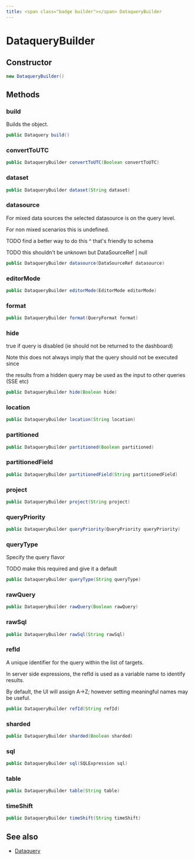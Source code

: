 ```yaml
---
title: <span class="badge builder"></span> DataqueryBuilder
---
```

# <span class="badge builder"></span> DataqueryBuilder

## Constructor

```java
new DataqueryBuilder()
```
## Methods

### <span class="badge object-method"></span> build

Builds the object.

```java
public Dataquery build()
```

### <span class="badge object-method"></span> convertToUTC

```java
public DataqueryBuilder convertToUTC(Boolean convertToUTC)
```

### <span class="badge object-method"></span> dataset

```java
public DataqueryBuilder dataset(String dataset)
```

### <span class="badge object-method"></span> datasource

For mixed data sources the selected datasource is on the query level.

For non mixed scenarios this is undefined.

TODO find a better way to do this ^ that's friendly to schema

TODO this shouldn't be unknown but DataSourceRef | null

```java
public DataqueryBuilder datasource(DataSourceRef datasource)
```

### <span class="badge object-method"></span> editorMode

```java
public DataqueryBuilder editorMode(EditorMode editorMode)
```

### <span class="badge object-method"></span> format

```java
public DataqueryBuilder format(QueryFormat format)
```

### <span class="badge object-method"></span> hide

true if query is disabled (ie should not be returned to the dashboard)

Note this does not always imply that the query should not be executed since

the results from a hidden query may be used as the input to other queries (SSE etc)

```java
public DataqueryBuilder hide(Boolean hide)
```

### <span class="badge object-method"></span> location

```java
public DataqueryBuilder location(String location)
```

### <span class="badge object-method"></span> partitioned

```java
public DataqueryBuilder partitioned(Boolean partitioned)
```

### <span class="badge object-method"></span> partitionedField

```java
public DataqueryBuilder partitionedField(String partitionedField)
```

### <span class="badge object-method"></span> project

```java
public DataqueryBuilder project(String project)
```

### <span class="badge object-method"></span> queryPriority

```java
public DataqueryBuilder queryPriority(QueryPriority queryPriority)
```

### <span class="badge object-method"></span> queryType

Specify the query flavor

TODO make this required and give it a default

```java
public DataqueryBuilder queryType(String queryType)
```

### <span class="badge object-method"></span> rawQuery

```java
public DataqueryBuilder rawQuery(Boolean rawQuery)
```

### <span class="badge object-method"></span> rawSql

```java
public DataqueryBuilder rawSql(String rawSql)
```

### <span class="badge object-method"></span> refId

A unique identifier for the query within the list of targets.

In server side expressions, the refId is used as a variable name to identify results.

By default, the UI will assign A->Z; however setting meaningful names may be useful.

```java
public DataqueryBuilder refId(String refId)
```

### <span class="badge object-method"></span> sharded

```java
public DataqueryBuilder sharded(Boolean sharded)
```

### <span class="badge object-method"></span> sql

```java
public DataqueryBuilder sql(SQLExpression sql)
```

### <span class="badge object-method"></span> table

```java
public DataqueryBuilder table(String table)
```

### <span class="badge object-method"></span> timeShift

```java
public DataqueryBuilder timeShift(String timeShift)
```

## See also

 * <span class="badge object-type-class"></span> [Dataquery](./object-Dataquery.md)
